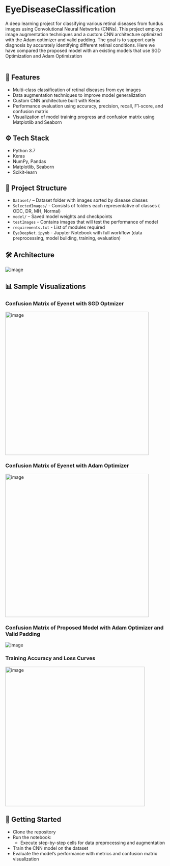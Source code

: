 # EyeDiseaseClassification
A deep learning project for classifying various retinal diseases from fundus images using Convolutional Neural Networks (CNNs). This project employs image augmentation techniques and a custom CNN architecture optimized with the Adam optimizer and valid padding. The goal is to support early diagnosis by accurately identifying different retinal conditions. Here we have compared the proposed model with an existing models that use SGD Optimization and Adam Optimization<br>
<br>
## 📌 Features
- Multi-class classification of retinal diseases from eye images
- Data augmentation techniques to improve model generalization
- Custom CNN architecture built with Keras
- Performance evaluation using accuracy, precision, recall, F1-score, and confusion matrix
- Visualization of model training progress and confusion matrix using Matplotlib and Seaborn

## ⚙️ Tech Stack
- Python 3.7
- Keras
- NumPy, Pandas
- Matplotlib, Seaborn
- Scikit-learn

## 📁 Project Structure
- `Dataset/` – Dataset folder with images sorted by disease classes
- `SelectedImages/` - Consists of folders each representative of classes ( ODC, DR, MH, Normal)
- `model/` – Saved model weights and checkpoints
- `testImages` - Contains images that will test the performance of model
- `requirements.txt` - List of modules required
- `EyeDeepNet.ipynb` - Jupyter Notebook with full workflow (data preprocessing, model building, training, evaluation)

## 🛠️ Architecture
![image](https://github.com/user-attachments/assets/d2dd09ee-5c02-42c1-a03c-9374413d6b5b)


## 📊 Sample Visualizations
### Confusion Matrix of Eyenet with SGD Optmizer
<img width="450" alt="image" src="https://github.com/user-attachments/assets/a90d5c12-41cb-4adb-93f0-366f02c9c327" />

### Confusion Matrix of Eyenet with Adam Optimizer
<img width="450" alt="image" src="https://github.com/user-attachments/assets/c6adf045-5a2b-4c77-b233-63353521265d" />

### Confusion Matrix of Proposed Model with Adam Optimizer and Valid Padding
![image](https://github.com/user-attachments/assets/5727dd8d-f3db-44f7-a4c9-1c46952f9645)


### Training Accuracy and Loss Curves
<img width="438" alt="image" src="https://github.com/user-attachments/assets/1d42ee69-9655-498a-abbd-3baccc9659dc" />


## 🚀 Getting Started
- Clone the repository
- Run the notebook:
    - Execute step-by-step cells for data preprocessing and augmentation
- Train the CNN model on the dataset
- Evaluate the model’s performance with metrics and confusion matrix visualization


